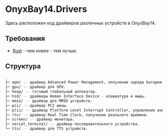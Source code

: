 # OnyxBay14.Drivers

Здесь расположен код драйверов различных устройств в OnyxBay14.

## Требования

- [Rust](https://www.rust-lang.org/tools/install) - чем новее - тем лучше.

## Структура

```sh
.
├─ apm/ -- драйвер Advanced Power Management, получение заряда батареи, выключение/перезагрузка.
├─ gpu/ -- драйвер для GPU.
├─ heap/ -- готовый глобальный аллокатор.
├─ hid/ -- драйверы Human Interface Device - клавиатура и мышь.
├─ mmio/ -- драйвер для MMIO устройств.
├─ pci/ -- драйвер PCI шины.
├─ plic/ -- драйвер Platform Level Interrupt Controller, управление внешними прерываниями.
├─ rtc/ -- драйвер Real Time Clock, получение реального времени.
├─ screen/ -- драйвер монитора.
├─ serial_terminal/ -- драйвер последовательного устройства.
└─ tts/ -- драйвер для TTS устройств.
```

